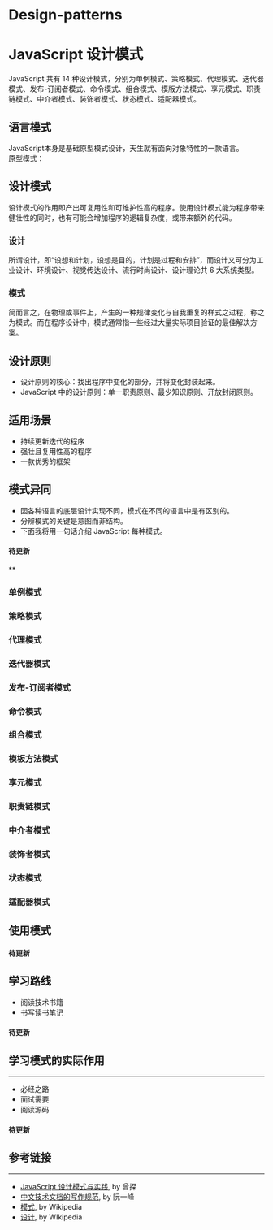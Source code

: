 # Design-patterns

<a name="15d5d41a"></a>
# JavaScript 设计模式


JavaScript 共有 14 种设计模式，分别为单例模式、策略模式、代理模式、迭代器模式、发布-订阅者模式、命令模式、组合模式、模版方法模式、享元模式、职责链模式、中介者模式、装饰者模式、状态模式、适配器模式。

<a name="00ee5884"></a>
## 语言模式


JavaScript本身是基础原型模式设计，天生就有面向对象特性的一款语言。<br />原型模式：

<a name="301a1997"></a>
## 设计模式


设计模式的作用即产出可复用性和可维护性高的程序。使用设计模式能为程序带来健壮性的同时，也有可能会增加程序的逻辑复杂度，或带来额外的代码。

<a name="b08890a6"></a>
### 设计
所谓设计，即“设想和计划，设想是目的，计划是过程和安排”，而设计又可分为工业设计、环境设计、视觉传达设计、流行时尚设计、设计理论共 6 大系统类型。

<a name="f0789e79"></a>
### 模式
简而言之，在物理或事件上，产生的一种规律变化与自我重复的样式之过程，称之为模式。而在程序设计中，模式通常指一些经过大量实际项目验证的最佳解决方案。

<a name="7cc9f6e9"></a>
## 设计原则


* 设计原则的核心：找出程序中变化的部分，并将变化封装起来。
* JavaScript 中的设计原则：单一职责原则、最少知识原则、开放封闭原则。

<a name="62b37e99"></a>
## 适用场景


* 持续更新迭代的程序
* 强壮且复用性高的程序
* 一款优秀的框架

<a name="1e32076e"></a>
## 模式异同


* 因各种语言的底层设计实现不同，模式在不同的语言中是有区别的。
* 分辨模式的关键是意图而非结构。
* 下面我将用一句话介绍 JavaScript 每种模式。

<a name="840ecc96"></a>
#### 待更新
**
<a name="e146dbe8"></a>
### 单例模式
<a name="7f10b11f"></a>
### 策略模式
<a name="eb1dfda7"></a>
### 代理模式
<a name="de2a2941"></a>
### 迭代器模式
<a name="fefbdb7f"></a>
### 发布-订阅者模式
<a name="a5c7aeff"></a>
### 命令模式
<a name="e546bc3d"></a>
### 组合模式
<a name="3d74cb5f"></a>
### 模板方法模式
<a name="3c737b3f"></a>
### 享元模式
<a name="6d4a95b9"></a>
### 职责链模式
<a name="46991287"></a>
### 中介者模式
<a name="815e3853"></a>
### 装饰者模式
<a name="5ba313f4"></a>
### 状态模式
<a name="0afd573a"></a>
### 适配器模式

<a name="deee8441"></a>
## 使用模式

<a name="840ecc96-1"></a>
#### 待更新

<a name="237af15d"></a>
## 学习路线


* 阅读技术书籍
* 书写读书笔记
<a name="840ecc96-2"></a>
#### 待更新

<a name="300161f6"></a>
## 学习模式的实际作用

---

* 必经之路
* 面试需要
* 阅读源码
<a name="840ecc96-3"></a>
#### 待更新

<a name="ea6f3b87"></a>
## 参考链接

---

* [JavaScript 设计模式与实践](https://book.douban.com/subject/26382780/), by 曾探
* [中文技术文档的写作规范](https://github.com/ruanyf/document-style-guide), by 阮一峰
* [模式](https://zh.wikipedia.org/wiki/%E6%A8%A1%E5%BC%8F), by Wikipedia
* [设计](https://zh.wikipedia.org/wiki/%E8%A8%AD%E8%A8%88), by WIkipedia

